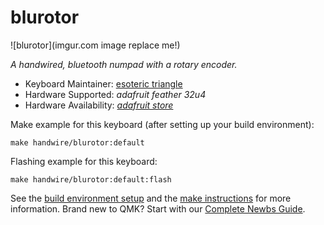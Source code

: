 # blurotor

![blurotor](imgur.com image replace me!)

*A handwired, bluetooth numpad with a rotary encoder.*

* Keyboard Maintainer: [esoteric triangle](https://github.com/esoterictriangle)
* Hardware Supported: *adafruit feather 32u4*
* Hardware Availability: *[adafruit store](https://learn.adafruit.com/adafruit-feather-32u4-bluefruit-le)*

Make example for this keyboard (after setting up your build environment):

    make handwire/blurotor:default

Flashing example for this keyboard:

    make handwire/blurotor:default:flash

See the [build environment setup](https://docs.qmk.fm/#/getting_started_build_tools) and the [make instructions](https://docs.qmk.fm/#/getting_started_make_guide) for more information. Brand new to QMK? Start with our [Complete Newbs Guide](https://docs.qmk.fm/#/newbs).
